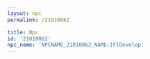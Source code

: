 ```yaml
---
layout: npc
permalink: /21010062

title: Npc
id: '21010062'
npc_name: 'NPCNAME_21010062_NAME:[F]Develop'
---
```

